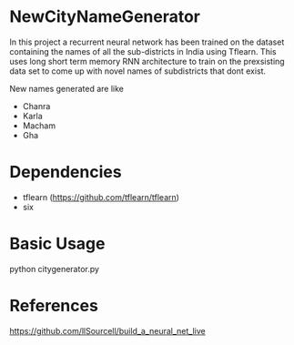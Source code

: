 # NewCityNameGenerator

In this project a recurrent neural network has been trained on the dataset containing the names of all the sub-districts in India using Tflearn. This uses long short term memory RNN architecture to train on the prexsisting data set to come up with novel names of subdistricts that dont exist.

New names generated are like
* Chanra
* Karla
* Macham
* Gha

# Dependencies

* tflearn (https://github.com/tflearn/tflearn)
* six

# Basic Usage

python citygenerator.py

# References

https://github.com/llSourcell/build_a_neural_net_live
